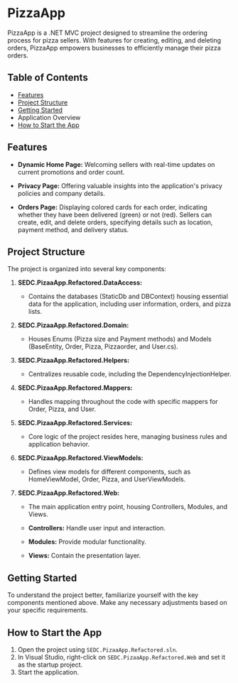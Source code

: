 # PizzaApp

PizzaApp is a .NET MVC project designed to streamline the ordering process for pizza sellers. With features for creating, editing, and deleting orders, PizzaApp empowers businesses to efficiently manage their pizza orders.

## Table of Contents
- [Features](#features)
- [Project Structure](#project-structure)
- [Getting Started](#getting-started)
- Application Overview
- [How to Start the App](#how-to-start-the-app)

## Features

- **Dynamic Home Page:** Welcoming sellers with real-time updates on current promotions and order count.

- **Privacy Page:** Offering valuable insights into the application's privacy policies and company details.

- **Orders Page:** Displaying colored cards for each order, indicating whether they have been delivered (green) or not (red). Sellers can create, edit, and delete orders, specifying details such as location, payment method, and delivery status.

## Project Structure

The project is organized into several key components:

1. **SEDC.PizaaApp.Refactored.DataAccess:**
    - Contains the databases (StaticDb and DBContext) housing essential data for the application, including user information, orders, and pizza lists.

2. **SEDC.PizaaApp.Refactored.Domain:**
    - Houses Enums (Pizza size and Payment methods) and Models (BaseEntity, Order, Pizza, Pizzaorder, and User.cs).

3. **SEDC.PizaaApp.Refactored.Helpers:**
    - Centralizes reusable code, including the DependencyInjectionHelper.

4. **SEDC.PizaaApp.Refactored.Mappers:**
    - Handles mapping throughout the code with specific mappers for Order, Pizza, and User.

5. **SEDC.PizaaApp.Refactored.Services:**
    - Core logic of the project resides here, managing business rules and application behavior.

6. **SEDC.PizaaApp.Refactored.ViewModels:**
    - Defines view models for different components, such as HomeViewModel, Order, Pizza, and UserViewModels.

7. **SEDC.PizaaApp.Refactored.Web:**
    - The main application entry point, housing Controllers, Modules, and Views.

    - **Controllers:** Handle user input and interaction.
  
    - **Modules:** Provide modular functionality.
  
    - **Views:** Contain the presentation layer.

## Getting Started

To understand the project better, familiarize yourself with the key components mentioned above. Make any necessary adjustments based on your specific requirements.

## How to Start the App

1. Open the project using `SEDC.PizaaApp.Refactored.sln`.
2. In Visual Studio, right-click on `SEDC.PizaaApp.Refactored.Web` and set it as the startup project.
3. Start the application.
